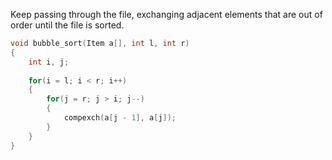 Keep passing through the file, exchanging adjacent elements that are out of order until the file is sorted.

```c
void bubble_sort(Item a[], int l, int r)
{
    int i, j;
    
    for(i = l; i < r; i++)
    {
        for(j = r; j > i; j--)
        {
            compexch(a[j - 1], a[j]);
        }
    }
}
```
